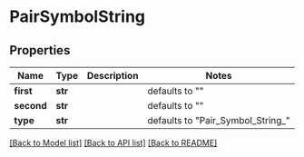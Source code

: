 # PairSymbolString

## Properties
Name | Type | Description | Notes
------------ | ------------- | ------------- | -------------
**first** | **str** |  | defaults to ""
**second** | **str** |  | defaults to ""
**type** | **str** |  | defaults to "Pair_Symbol_String_"

[[Back to Model list]](../README.md#documentation-for-models) [[Back to API list]](../README.md#documentation-for-api-endpoints) [[Back to README]](../README.md)


